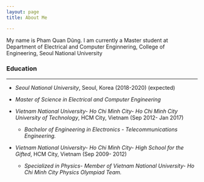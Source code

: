 ```yaml
---
layout: page
title: About Me

---
```


My name is Pham Quan Dũng. I am currently a Master student at Department of Electrical and Computer Enginnering, College of Engineering, Seoul National University

### Education
----
*  _Seoul National University_, Seoul, Korea  (2018-2020) (expected)
  * _Master of Science in Electrical and Computer Engineering_


* _Vietnam National University- Ho Chi Minh City- Ho Chi Minh City University of Technology_, HCM City, Vietnam (Sep 2012- Jan 2017)
  * _Bachelor of Engineering in Electronics - Telecommunications Engineering._


* _Vietnam National University- Ho Chi Minh City- High School for the Gifted_, HCM City, Vietnam (Sep 2009- 2012)
  * _Specialized in Physics- Member of Vietnam National University- Ho Chi Minh City Physics Olympiad Team._
